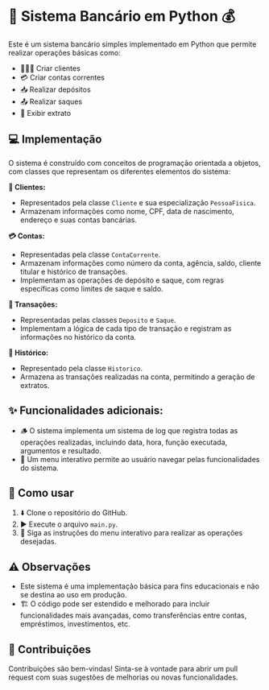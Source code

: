 # 🏦 Sistema Bancário em Python 💰

Este é um sistema bancário simples implementado em Python que permite realizar operações básicas como:

* 🧑‍🤝‍🧑 Criar clientes
* 💳 Criar contas correntes
* 📥 Realizar depósitos
* 📤 Realizar saques
* 🧾 Exibir extrato

## 💻 Implementação

O sistema é construído com conceitos de programação orientada a objetos, com classes que representam os diferentes elementos do sistema:

**👤 Clientes:**

* Representados pela classe `Cliente` e sua especialização `PessoaFisica`.
* Armazenam informações como nome, CPF, data de nascimento, endereço e suas contas bancárias.

**💳 Contas:**

* Representadas pela classe `ContaCorrente`.
* Armazenam informações como número da conta, agência, saldo, cliente titular e histórico de transações.
* Implementam as operações de depósito e saque, com regras específicas como limites de saque e saldo.

**💸 Transações:**

* Representadas pelas classes `Deposito` e `Saque`.
* Implementam a lógica de cada tipo de transação e registram as informações no histórico da conta.

**📜 Histórico:**

* Representado pela classe `Historico`.
* Armazena as transações realizadas na conta, permitindo a geração de extratos.

## ✨ Funcionalidades adicionais:

* 🪵 O sistema implementa um sistema de log que registra todas as operações realizadas, incluindo data, hora, função executada, argumentos e resultado.
* 🧭 Um menu interativo permite ao usuário navegar pelas funcionalidades do sistema.

## 🚀 Como usar

1. ⬇️ Clone o repositório do GitHub.
2. ▶️ Execute o arquivo `main.py`.
3. 🧭 Siga as instruções do menu interativo para realizar as operações desejadas.

## ⚠️ Observações

* Este sistema é uma implementação básica para fins educacionais e não se destina ao uso em produção.
* 🏗️ O código pode ser estendido e melhorado para incluir funcionalidades mais avançadas, como transferências entre contas, empréstimos, investimentos, etc.

## 🙌 Contribuições

Contribuições são bem-vindas! Sinta-se à vontade para abrir um pull request com suas sugestões de melhorias ou novas funcionalidades.